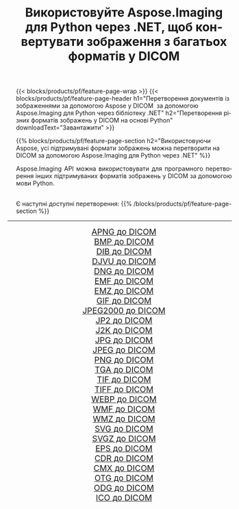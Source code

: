 ﻿---
title: Використовуйте Aspose.Imaging для Python через .NET, щоб конвертувати зображення з багатьох форматів у DICOM 
weight: 3920
url: /uk/python-net/conversion/to/dicom/ 
lang: uk
langdirlevel: 2
locales: zh-hans,ja,it,ru,de,es,fr,nl,id,lt,pl,pt,vi,tr,ko,zh-hant,ar,hi,th,sv,cs,uk,he
description: Ви можете використовувати Aspose.Imaging для Python через бібліотеку .NET для перетворення різноманітних форматів у DICOM
---

{{< blocks/products/pf/feature-page-wrap >}}
{{< blocks/products/pf/feature-page-header h1="Перетворення документів із зображеннями за допомогою Aspose у DICOM  за допомогою Aspose.Imaging для Python через бібліотеку .NET" h2="Перетворення різних форматів зображень у DICOM на основі Python" downloadText="Завантажити" >}}


{{% blocks/products/pf/feature-page-section  h2="Використовуючи Aspose, усі підтримувані формати зображень можна перетворити на DICOM за допомогою Aspose.Imaging для Python через .NET" %}}
<p align=justify>Aspose.Imaging API можна використовувати для програмного перетворення інших підтримуваних форматів зображень у DICOM за допомогою мови Python.</p>
<br/>
Є наступні доступні перетворення:
{{% /blocks/products/pf/feature-page-section %}}
<div class="container-fluid productfamilypage bg-gray">
    <div class="convertypes bg-gray agp-content section">
        <div class="container">
		<hr style="margin-left:-20px;"/>
		<div class="row other-converters" style="gap: 10px;font-size: 19px;text-align:center;">
		    <div class='col-md-2 other-converter remove-lp remove-rp'><a href="/imaging/uk/python-net/conversion/apng-to-dicom/" style="padding:15px;">APNG до DICOM</a></div>
<div class='col-md-2 other-converter remove-lp remove-rp'><a href="/imaging/uk/python-net/conversion/bmp-to-dicom/" style="padding:15px;">BMP до DICOM</a></div>
<div class='col-md-2 other-converter remove-lp remove-rp'><a href="/imaging/uk/python-net/conversion/dib-to-dicom/" style="padding:15px;">DIB до DICOM</a></div>
<div class='col-md-2 other-converter remove-lp remove-rp'><a href="/imaging/uk/python-net/conversion/djvu-to-dicom/" style="padding:15px;">DJVU до DICOM</a></div>
<div class='col-md-2 other-converter remove-lp remove-rp'><a href="/imaging/uk/python-net/conversion/dng-to-dicom/" style="padding:15px;">DNG до DICOM</a></div>
<div class='col-md-2 other-converter remove-lp remove-rp'><a href="/imaging/uk/python-net/conversion/emf-to-dicom/" style="padding:15px;">EMF до DICOM</a></div>
<div class='col-md-2 other-converter remove-lp remove-rp'><a href="/imaging/uk/python-net/conversion/emz-to-dicom/" style="padding:15px;">EMZ до DICOM</a></div>
<div class='col-md-2 other-converter remove-lp remove-rp'><a href="/imaging/uk/python-net/conversion/gif-to-dicom/" style="padding:15px;">GIF до DICOM</a></div>
<div class='col-md-2 other-converter remove-lp remove-rp'><a href="/imaging/uk/python-net/conversion/jpeg2000-to-dicom/" style="padding:15px;">JPEG2000 до DICOM</a></div>
<div class='col-md-2 other-converter remove-lp remove-rp'><a href="/imaging/uk/python-net/conversion/jp2-to-dicom/" style="padding:15px;">JP2 до DICOM</a></div>
<div class='col-md-2 other-converter remove-lp remove-rp'><a href="/imaging/uk/python-net/conversion/j2k-to-dicom/" style="padding:15px;">J2K до DICOM</a></div>
<div class='col-md-2 other-converter remove-lp remove-rp'><a href="/imaging/uk/python-net/conversion/jpg-to-dicom/" style="padding:15px;">JPG до DICOM</a></div>
<div class='col-md-2 other-converter remove-lp remove-rp'><a href="/imaging/uk/python-net/conversion/jpeg-to-dicom/" style="padding:15px;">JPEG до DICOM</a></div>
<div class='col-md-2 other-converter remove-lp remove-rp'><a href="/imaging/uk/python-net/conversion/png-to-dicom/" style="padding:15px;">PNG до DICOM</a></div>
<div class='col-md-2 other-converter remove-lp remove-rp'><a href="/imaging/uk/python-net/conversion/tga-to-dicom/" style="padding:15px;">TGA до DICOM</a></div>
<div class='col-md-2 other-converter remove-lp remove-rp'><a href="/imaging/uk/python-net/conversion/tif-to-dicom/" style="padding:15px;">TIF до DICOM</a></div>
<div class='col-md-2 other-converter remove-lp remove-rp'><a href="/imaging/uk/python-net/conversion/tiff-to-dicom/" style="padding:15px;">TIFF до DICOM</a></div>
<div class='col-md-2 other-converter remove-lp remove-rp'><a href="/imaging/uk/python-net/conversion/webp-to-dicom/" style="padding:15px;">WEBP до DICOM</a></div>
<div class='col-md-2 other-converter remove-lp remove-rp'><a href="/imaging/uk/python-net/conversion/wmf-to-dicom/" style="padding:15px;">WMF до DICOM</a></div>
<div class='col-md-2 other-converter remove-lp remove-rp'><a href="/imaging/uk/python-net/conversion/wmz-to-dicom/" style="padding:15px;">WMZ до DICOM</a></div>
<div class='col-md-2 other-converter remove-lp remove-rp'><a href="/imaging/uk/python-net/conversion/svg-to-dicom/" style="padding:15px;">SVG до DICOM</a></div>
<div class='col-md-2 other-converter remove-lp remove-rp'><a href="/imaging/uk/python-net/conversion/svgz-to-dicom/" style="padding:15px;">SVGZ до DICOM</a></div>
<div class='col-md-2 other-converter remove-lp remove-rp'><a href="/imaging/uk/python-net/conversion/eps-to-dicom/" style="padding:15px;">EPS до DICOM</a></div>
<div class='col-md-2 other-converter remove-lp remove-rp'><a href="/imaging/uk/python-net/conversion/cdr-to-dicom/" style="padding:15px;">CDR до DICOM</a></div>
<div class='col-md-2 other-converter remove-lp remove-rp'><a href="/imaging/uk/python-net/conversion/cmx-to-dicom/" style="padding:15px;">CMX до DICOM</a></div>
<div class='col-md-2 other-converter remove-lp remove-rp'><a href="/imaging/uk/python-net/conversion/otg-to-dicom/" style="padding:15px;">OTG до DICOM</a></div>
<div class='col-md-2 other-converter remove-lp remove-rp'><a href="/imaging/uk/python-net/conversion/odg-to-dicom/" style="padding:15px;">ODG до DICOM</a></div>
<div class='col-md-2 other-converter remove-lp remove-rp'><a href="/imaging/uk/python-net/conversion/ico-to-dicom/" style="padding:15px;">ICO до DICOM</a></div>
                </div>
        </div>
    </div>
</div>
<br/>

